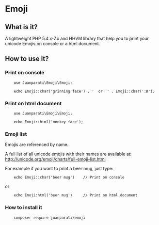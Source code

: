 # Emoji 

## What is it?

A lightweight PHP 5.4.x-7.x and HHVM library that help you to print your unicode Emojis on console or a html document.

## How to use it?

### Print on console

        use Juanparati\Emoji\Emoji;
        
        echo Emoji::char('grinning face') . '  or  ' . Emoji::char(':D');
        

### Print on html document
 
        use Juanparati\Emoji\Emoji;
        
        echo Emoji::html('monkey face');
        

### Emoji list

Emojis are referenced by name. 

A full list of all unicode emojis with their names are available at:
http://unicode.org/emoji/charts/full-emoji-list.html

For example if you want to print a beer mug, just type:

        echo Emoji::char('beer mug')    // Print on console

or 

        echo Emoji:html('beer mug')     // Print on html document
        

### How to install it

        composer require juanparati/emoji
        
